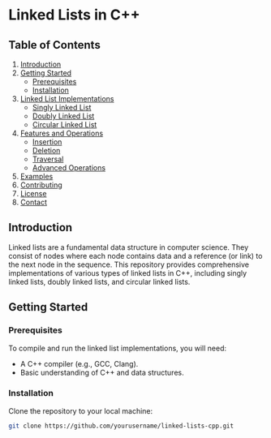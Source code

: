 # Linked Lists in C++

## Table of Contents
1. [Introduction](#introduction)
2. [Getting Started](#getting-started)
   - [Prerequisites](#prerequisites)
   - [Installation](#installation)
3. [Linked List Implementations](#linked-list-implementations)
   - [Singly Linked List](#singly-linked-list)
   - [Doubly Linked List](#doubly-linked-list)
   - [Circular Linked List](#circular-linked-list)
4. [Features and Operations](#features-and-operations)
   - [Insertion](#insertion)
   - [Deletion](#deletion)
   - [Traversal](#traversal)
   - [Advanced Operations](#advanced-operations)
5. [Examples](#examples)
6. [Contributing](#contributing)
7. [License](#license)
8. [Contact](#contact)

## Introduction
Linked lists are a fundamental data structure in computer science. They consist of nodes where each node contains data and a reference (or link) to the next node in the sequence. This repository provides comprehensive implementations of various types of linked lists in C++, including singly linked lists, doubly linked lists, and circular linked lists.

## Getting Started

### Prerequisites
To compile and run the linked list implementations, you will need:
- A C++ compiler (e.g., GCC, Clang).
- Basic understanding of C++ and data structures.

### Installation
Clone the repository to your local machine:
```bash
git clone https://github.com/yourusername/linked-lists-cpp.git
